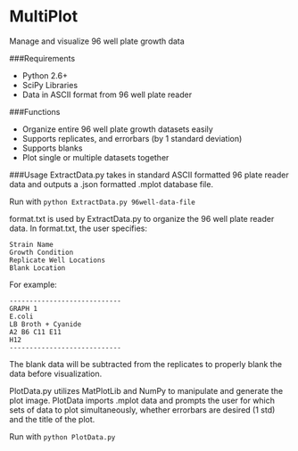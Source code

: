 # MultiPlot
Manage and visualize 96 well plate growth data

###Requirements
- Python 2.6+
- SciPy Libraries
- Data in ASCII format from 96 well plate reader

###Functions
* Organize entire 96 well plate growth datasets easily
* Supports replicates, and errorbars (by 1 standard deviation)
* Supports blanks
* Plot single or multiple datasets together

###Usage
ExtractData.py takes in standard ASCII formatted 96 plate reader data and outputs a .json formatted .mplot database file.

Run with `python ExtractData.py 96well-data-file`

format.txt is used by ExtractData.py to organize the 96 well plate reader data. In format.txt, the user specifies:

```
Strain Name
Growth Condition
Replicate Well Locations
Blank Location
```
For example:
```
----------------------------
GRAPH 1
E.coli
LB Broth + Cyanide
A2 B6 C11 E11
H12
----------------------------
```
The blank data will be subtracted from the replicates to properly blank the data before visualization.

PlotData.py utilizes MatPlotLib and NumPy to manipulate and generate the plot image. PlotData imports .mplot data and prompts the user for which sets of data to plot simultaneously, whether errorbars are desired (1 std) and the title of the plot.

Run with `python PlotData.py`
